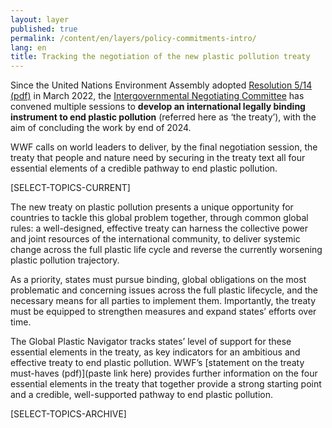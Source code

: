```yaml
---
layout: layer
published: true
permalink: /content/en/layers/policy-commitments-intro/
lang: en
title: Tracking the negotiation of the new plastic pollution treaty
---
```


Since the United Nations Environment Assembly adopted [Resolution 5/14 (pdf)](https://wedocs.unep.org/bitstream/handle/20.500.11822/39812/OEWG_PP_1_INF_1_UNEA%20resolution.pdf) in March 2022, the [Intergovernmental Negotiating Committee](https://www.unep.org/inc-plastic-pollution) has convened multiple sessions to **develop an international legally binding instrument to end plastic pollution** (referred here as ‘the treaty’), with the aim of concluding the work by end of 2024.

WWF calls on world leaders to deliver, by the final negotiation session, the treaty that people and nature need by securing in the treaty text all four essential elements of a credible pathway to end plastic pollution.

[SELECT-TOPICS-CURRENT]

The new treaty on plastic pollution presents a unique opportunity for countries to tackle this global problem together, through common global rules: a well-designed, effective treaty can harness the collective power and joint resources of the international community, to deliver systemic change across the full plastic life cycle and reverse the currently worsening plastic pollution trajectory.

As a priority, states must pursue binding, global obligations on the most problematic and concerning issues across the full plastic lifecycle, and the necessary means for all parties to implement them. Importantly, the treaty must be equipped to strengthen measures and expand states’ efforts over time.

The Global Plastic Navigator tracks states’ level of support for these essential elements in the treaty, as key indicators for an ambitious and effective treaty to end plastic pollution. WWF’s [statement on the treaty must-haves (pdf)](paste link here) provides further information on the four essential elements in the treaty that together provide a strong starting point and a credible, well-supported pathway to end plastic pollution.


[SELECT-TOPICS-ARCHIVE]
